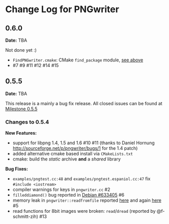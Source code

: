 Change Log for PNGwriter
========================

0.6.0
-----
**Date:** TBA

Not done yet :)

  - `FindPNGwriter.cmake`: CMake `find_package` module, [see above](#linking-to-your-project)
  - #7 #9 #11 #12 #14 #15

0.5.5
-----
**Date:** TBA

This release is a mainly a bug fix release.
All closed issues can be found at
  [Milestone 0.5.5](https://github.com/ax3l/pngwriter/issues?milestone=1&state=closed)

### Changes to 0.5.4

**New Features:**
  - support for libpng 1.4, 1.5 and 1.6 #10 #11
    (thanks to Daniel Hornung http://sourceforge.net/p/pngwriter/bugs/1 for the 1.4 patch)
  - added alternative cmake based install via `CMakeLists.txt`
  - cmake: build the *static* archive **and** a *shared* library

**Bug Fixes:**
  - `examples/pngtest.cc:48` and `examples/pngtest.espaniol.cc:47` fix `#include <iostream>`
  - compiler warnings for keys in `pngwriter.cc` #2
  - `filleddiamond()` bug reported in
    [Debian #633405](http://bugs.debian.org/cgi-bin/bugreport.cgi?bug=633405) #6
  - memory leak in `pngwriter::readfromfile` reported
    [here](http://sourceforge.net/p/pngwriter/discussion/238247/thread/15ee786c/) 
    and again [here](http://sourceforge.net/p/pngwriter/bugs/2/) #5
  - read functions for 8bit images were broken: `read`/`dread` (reported by @f-schmitt-zih) #13
